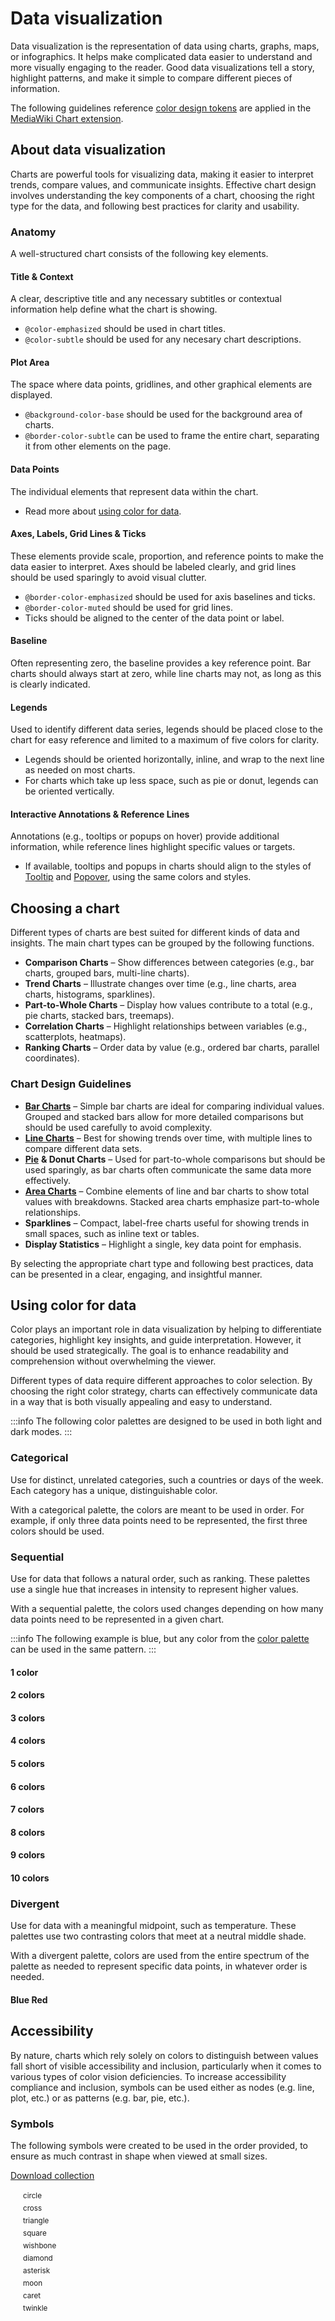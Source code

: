 <script setup>
import CdxDocsColorList from '../../src/components/color-lists/ColorList.vue';
import optionTokens from '../../../codex-design-tokens/src/themes/wikimedia-ui.json';
const colorTokens = optionTokens.color;

const colors = {
	categorical: [ 'blue600', 'yellow300', 'red400', 'green300', 'lime500', 'blue300', 'purple500', 'pink300', 'yellow500', 'gray400' ],
	sequential1: [ 'blue600' ],
	sequential2 : [ 'blue600', 'blue400' ],
	sequential3: [ 'blue600', 'blue400', 'blue200' ],
	sequential4: [ 'blue800', 'blue600', 'blue400', 'blue200' ],
	sequential5: [ 'blue800', 'blue600', 'blue500', 'blue400', 'blue200' ],
	sequential6: [ 'blue800', 'blue700', 'blue600', 'blue500', 'blue400', 'blue200' ],
	sequential7: [ 'blue800', 'blue700', 'blue600', 'blue500', 'blue400', 'blue300', 'blue200' ],
	sequential8: [ 'blue900', 'blue800', 'blue700', 'blue600', 'blue500', 'blue400', 'blue300', 'blue200' ],
	sequential9: [ 'blue900', 'blue800', 'blue700', 'blue600', 'blue500', 'blue400', 'blue300', 'blue200', 'blue100' ],
	sequential10: [ 'blue1000', 'blue900', 'blue800', 'blue700', 'blue600', 'blue500', 'blue400', 'blue300', 'blue200', 'blue100' ],
	blueRed: [ 'blue600', 'blue500', 'blue400', 'green300', 'lime200', 'yellow200', 'orange300', 'red400', 'red500', 'red600' ]
}

const colorItems = {};
for ( var category in colors ) {
	const items = colors[ category ].map( ( color ) => {
		return {
			name: color,
			value: colorTokens[ color ].value
		}
	} );
	colorItems[ category ] = items;
}
</script>

# Data visualization

Data visualization is the representation of data using charts, graphs, maps, or infographics. It helps make complicated data easier to understand and more visually engaging to the reader. Good data visualizations tell a story, highlight patterns, and make it simple to compare different pieces of information.

The following guidelines reference [color design tokens](../design-tokens/color.md) are applied in the [MediaWiki Chart extension](https://mediawiki.org/wiki/Extension:Chart#Types_of_chart).

## About data visualization

Charts are powerful tools for visualizing data, making it easier to interpret trends, compare values, and communicate insights. Effective chart design involves understanding the key components of a chart, choosing the right type for the data, and following best practices for clarity and usability.

### Anatomy

A well-structured chart consists of the following key elements.

#### Title & Context

A clear, descriptive title and any necessary subtitles or contextual information help define what the chart is showing.
- `@color-emphasized` should be used in chart titles.
- `@color-subtle` should be used for any necesary chart descriptions.

#### Plot Area

The space where data points, gridlines, and other graphical elements are displayed.
- `@background-color-base` should be used for the background area of charts.
- `@border-color-subtle` can be used to frame the entire chart, separating it from other elements on the page.

#### Data Points

The individual elements that represent data within the chart.
- Read more about [using color for data](#using-color-for-data).

#### Axes, Labels, Grid Lines & Ticks

These elements provide scale, proportion, and reference points to make the data easier to interpret. Axes should be labeled clearly, and grid lines should be used sparingly to avoid visual clutter.
- `@border-color-emphasized` should be used for axis baselines and ticks.
- `@border-color-muted` should be used for grid lines.
- Ticks should be aligned to the center of the data point or label.

#### Baseline

Often representing zero, the baseline provides a key reference point. Bar charts should always start at zero, while line charts may not, as long as this is clearly indicated.

#### Legends

Used to identify different data series, legends should be placed close to the chart for easy reference and limited to a maximum of five colors for clarity.
- Legends should be oriented horizontally, inline, and wrap to the next line as needed on most charts.
- For charts which take up less space, such as pie or donut, legends can be oriented vertically.

#### Interactive Annotations & Reference Lines

Annotations (e.g., tooltips or popups on hover) provide additional information, while reference lines highlight specific values or targets.
- If available, tooltips and popups in charts should align to the styles of [Tooltip](../components/directives/tooltip.md) and [Popover](../components/demos/popover.md), using the same colors and styles.

## Choosing a chart

Different types of charts are best suited for different kinds of data and insights. The main chart types can be grouped by the following functions.

- **Comparison Charts** – Show differences between categories (e.g., bar charts, grouped bars, multi-line charts).
- **Trend Charts** – Illustrate changes over time (e.g., line charts, area charts, histograms, sparklines).
- **Part-to-Whole Charts** – Display how values contribute to a total (e.g., pie charts, stacked bars, treemaps).
- **Correlation Charts** – Highlight relationships between variables (e.g., scatterplots, heatmaps).
- **Ranking Charts** – Order data by value (e.g., ordered bar charts, parallel coordinates).

### Chart Design Guidelines

- [**Bar Charts**](https://www.mediawiki.org/wiki/Extension:Chart#Bar) – Simple bar charts are ideal for comparing individual values. Grouped and stacked bars allow for more detailed comparisons but should be used carefully to avoid complexity.
- [**Line Charts**](https://www.mediawiki.org/wiki/Extension:Chart#Line) – Best for showing trends over time, with multiple lines to compare different data sets.
- [**Pie**](https://www.mediawiki.org/wiki/Extension:Chart#Pie) **& Donut Charts** – Used for part-to-whole comparisons but should be used sparingly, as bar charts often communicate the same data more effectively.
- [**Area Charts**](https://www.mediawiki.org/wiki/Extension:Chart#Area) – Combine elements of line and bar charts to show total values with breakdowns. Stacked area charts emphasize part-to-whole relationships.
- **Sparklines** – Compact, label-free charts useful for showing trends in small spaces, such as inline text or tables.
- **Display Statistics** – Highlight a single, key data point for emphasis.

By selecting the appropriate chart type and following best practices, data can be presented in a clear, engaging, and insightful manner.

## Using color for data

Color plays an important role in data visualization by helping to differentiate categories, highlight key insights, and guide interpretation. However, it should be used strategically. The goal is to enhance readability and comprehension without overwhelming the viewer.

Different types of data require different approaches to color selection. By choosing the right color strategy, charts can effectively communicate data in a way that is both visually appealing and easy to understand.

:::info
The following color palettes are designed to be used in both light and dark modes.
:::

### Categorical

Use for distinct, unrelated categories, such a countries or days of the week. Each category has a unique, distinguishable color.

With a categorical palette, the colors are meant to be used in order. For example, if only three data points need to be represented, the first three colors should be used.

<cdx-docs-color-list :items="colorItems.categorical" />

### Sequential

Use for data that follows a natural order, such as ranking. These palettes use a single hue that increases in intensity to represent higher values.

With a sequential palette, the colors used changes depending on how many data points need to be represented in a given chart.

:::info
The following example is blue, but any color from the [color palette](colors.md) can be used in the same pattern.
:::

#### 1 color

<cdx-docs-color-list :items="colorItems.sequential1" />

#### 2 colors

<cdx-docs-color-list :items="colorItems.sequential2" />

#### 3 colors

<cdx-docs-color-list :items="colorItems.sequential3" />

#### 4 colors

<cdx-docs-color-list :items="colorItems.sequential4" />

#### 5 colors

<cdx-docs-color-list :items="colorItems.sequential5" />

#### 6 colors

<cdx-docs-color-list :items="colorItems.sequential6" />

#### 7 colors

<cdx-docs-color-list :items="colorItems.sequential7" />

#### 8 colors

<cdx-docs-color-list :items="colorItems.sequential8" />

#### 9 colors

<cdx-docs-color-list :items="colorItems.sequential9" />

#### 10 colors

<cdx-docs-color-list :items="colorItems.sequential10" />

### Divergent

Use for data with a meaningful midpoint, such as temperature. These palettes use two contrasting colors that meet at a neutral middle shade.

With a divergent palette, colors are used from the entire spectrum of the palette as needed to represent specific data points, in whatever order is needed.

#### Blue Red

<cdx-docs-color-list :items="colorItems.blueRed" />

## Accessibility

By nature, charts which rely solely on colors to distinguish between values fall short of visible accessibility and inclusion, particularly when it comes to various types of color vision deficiencies. To increase accessibility compliance and inclusion, symbols can be used either as nodes (e.g. line, plot, etc.) or as patterns (e.g. bar, pie, etc.).

### Symbols

The following symbols were created to be used in the order provided, to ensure as much contrast in shape when viewed at small sizes.

[Download collection](../assets/visual-styles/data-visualization/codex-dataviz-symbols.zip)

<div class="cdx-docs-symbols">
	<div>
		<svg width="20" height="20" viewBox="0 0 20 20" fill="none" xmlns="http://www.w3.org/2000/svg"><path d="M17 10C17 13.866 13.866 17 10 17C6.13401 17 3 13.866 3 10C3 6.13401 6.13401 3 10 3C13.866 3 17 6.13401 17 10Z"/></svg>
		<small>circle</small>
	</div>
	<div>
		<svg width="20" height="20" viewBox="0 0 20 20" fill="none" xmlns="http://www.w3.org/2000/svg"><path d="M17.7575 6.04807C18.0808 5.72472 18.0808 5.20048 17.7575 4.87713L15.1229 2.24251C14.7995 1.91916 14.2753 1.91916 13.9519 2.24251L10.5855 5.60897C10.2621 5.93231 9.73788 5.93231 9.41453 5.60897L6.04807 2.24251C5.72472 1.91916 5.20048 1.91916 4.87713 2.24251L2.24251 4.87713C1.91916 5.20048 1.91916 5.72472 2.24251 6.04807L5.60897 9.41453C5.93231 9.73788 5.93231 10.2621 5.60897 10.5855L2.24251 13.9519C1.91916 14.2753 1.91916 14.7995 2.24251 15.1229L4.87713 17.7575C5.20048 18.0808 5.72472 18.0808 6.04807 17.7575L9.41453 14.391C9.73788 14.0677 10.2621 14.0677 10.5855 14.391L13.9519 17.7575C14.2753 18.0808 14.7995 18.0808 15.1229 17.7575L17.7575 15.1229C18.0808 14.7995 18.0808 14.2753 17.7575 13.9519L14.391 10.5855C14.0677 10.2621 14.0677 9.73788 14.391 9.41453L17.7575 6.04807Z"/></svg>
		<small>cross</small>
	</div>
	<div>
		<svg width="20" height="20" viewBox="0 0 20 20" fill="none" xmlns="http://www.w3.org/2000/svg"><path d="M9.36744 3.32698C9.65183 2.89101 10.3482 2.89101 10.6326 3.32698L18.8967 15.9958C19.1861 16.4395 18.833 17 18.2641 17H1.73587C1.16695 17 0.813879 16.4395 1.1033 15.9958L9.36744 3.32698Z"/></svg>
		<small>triangle</small>
	</div>
	<div>
		<svg width="20" height="20" viewBox="0 0 20 20" fill="none" xmlns="http://www.w3.org/2000/svg"><path d="M3 3.77778C3 3.34822 3.34822 3 3.77778 3H16.2222C16.6518 3 17 3.34822 17 3.77778V16.2222C17 16.6518 16.6518 17 16.2222 17H3.77778C3.34822 17 3 16.6518 3 16.2222V3.77778Z"/></svg>
		<small>square</small>
	</div>
	<div>
		<svg width="20" height="20" viewBox="0 0 20 20" fill="none" xmlns="http://www.w3.org/2000/svg"><path fill-rule="evenodd" clip-rule="evenodd" d="M9.61616 14.4735C9.85368 14.3414 10.1463 14.3414 10.3838 14.4735L16.5454 17.9008C16.9125 18.105 17.382 17.9838 17.594 17.6301L19.897 13.7871C20.109 13.4334 19.9832 12.9811 19.616 12.7769L13.4545 9.34958C13.217 9.21746 13.0707 8.97331 13.0707 8.70909V2.73957C13.0707 2.33112 12.727 2 12.303 2L7.697 2C7.27303 2 6.92933 2.33112 6.92933 2.73957L6.92933 8.70909C6.92933 8.97331 6.78302 9.21746 6.54551 9.34957L0.383952 12.7769C0.0167899 12.9811 -0.109007 13.4334 0.102975 13.7871L2.40598 17.6301C2.61796 17.9838 3.08747 18.105 3.45464 17.9008L9.61616 14.4735Z"/></svg>
		<small>wishbone</small>
	</div>
	<div>
		<svg width="20" height="20" viewBox="0 0 20 20" fill="none" xmlns="http://www.w3.org/2000/svg"><path d="M9.33173 0.349214C9.64445 -0.116404 10.3555 -0.116405 10.6683 0.349214L16.8738 9.5888C17.0421 9.83929 17.0421 10.1607 16.8738 10.4112L10.6683 19.6508C10.3555 20.1164 9.64445 20.1164 9.33173 19.6508L3.12617 10.4112C2.95794 10.1607 2.95794 9.83929 3.12617 9.5888L9.33173 0.349214Z"/></svg>
		<small>diamond</small>
	</div>
	<div>
		<svg width="20" height="20" viewBox="0 0 20 20" fill="none" xmlns="http://www.w3.org/2000/svg"><path d="M9.35721 0.520811C9.55122 -0.173605 10.4488 -0.173603 10.6428 0.520812L11.9678 5.26315C12.071 5.63277 12.4177 5.85199 12.7616 5.76513L17.1739 4.65071C17.82 4.48752 18.2688 5.33887 17.8167 5.8701L14.7294 9.49802C14.4887 9.78078 14.4887 10.2192 14.7294 10.502L17.8167 14.1299C18.2688 14.6611 17.82 15.5125 17.1739 15.3493L12.7616 14.2349C12.4177 14.148 12.071 14.3672 11.9678 14.7369L10.6428 19.4792C10.4488 20.1736 9.55122 20.1736 9.35721 19.4792L8.03224 14.7369C7.92897 14.3672 7.5823 14.148 7.2384 14.2349L2.82611 15.3493C2.18002 15.5125 1.73124 14.6611 2.18332 14.1299L5.27065 10.502C5.51128 10.2192 5.51128 9.78078 5.27064 9.49802L2.18331 5.8701C1.73124 5.33887 2.18002 4.48752 2.82611 4.65071L7.2384 5.76513C7.5823 5.85199 7.92897 5.63277 8.03224 5.26315L9.35721 0.520811Z"/></svg>
		<small>asterisk</small>
	</div>
	<div>
		<svg width="20" height="20" viewBox="0 0 20 20" fill="none" xmlns="http://www.w3.org/2000/svg"><path d="M5.992 2.10636C6.53409 1.76366 7.11755 2.30557 7.00247 2.92837C6.50433 5.62412 7.30167 8.51683 9.39242 10.6076C11.4832 12.6983 14.3759 13.4957 17.0716 12.9975C17.6944 12.8825 18.2363 13.4659 17.8936 14.008C17.5607 14.5346 17.1648 15.0328 16.7059 15.4917C13.3516 18.846 7.90189 18.8346 4.53363 15.4664C1.16536 12.0981 1.15404 6.64839 4.50833 3.2941C4.96723 2.8352 5.46535 2.43929 5.992 2.10636Z"/></svg>
		<small>moon</small>
	</div>
	<div>
		<svg width="20" height="20" viewBox="0 0 20 20" fill="none" xmlns="http://www.w3.org/2000/svg"><path d="M18.9386 3.08126C19.6476 2.72103 20.323 3.63676 19.8329 4.29383L10.5776 16.7023C10.2815 17.0992 9.71852 17.0992 9.42241 16.7023L0.167144 4.29383C-0.322956 3.63676 0.352385 2.72103 1.0614 3.08126L7.46671 6.33566C9.07016 7.15034 10.9298 7.15034 12.5333 6.33566L18.9386 3.08126Z"/></svg>
		<small>caret</small>
	</div>
	<div>
		<svg width="20" height="20" viewBox="0 0 20 20" fill="none" xmlns="http://www.w3.org/2000/svg"><path d="M9.23232 1.52724C9.5027 0.824254 10.4973 0.824253 10.7677 1.52724L11.3333 2.99774C12.3358 5.60434 14.3957 7.66421 17.0023 8.66674L18.4728 9.23232C19.1757 9.5027 19.1757 10.4973 18.4728 10.7677L17.0023 11.3333C14.3957 12.3358 12.3358 14.3957 11.3333 17.0023L10.7677 18.4728C10.4973 19.1757 9.5027 19.1757 9.23232 18.4728L8.66674 17.0023C7.66421 14.3957 5.60434 12.3358 2.99774 11.3333L1.52724 10.7677C0.824254 10.4973 0.824253 9.5027 1.52724 9.23232L2.99774 8.66674C5.60434 7.66421 7.66421 5.60434 8.66674 2.99774L9.23232 1.52724Z"/></svg>
		<small>twinkle</small>
	</div>
</div>

<style lang="less">
@import ( reference ) '@wikimedia/codex-design-tokens/theme-wikimedia-ui.less';

h4 {
	margin-bottom: @spacing-75;
}

.cdx-docs-symbols {
	display: grid;
	grid-auto-flow: row;
	gap: @spacing-75;
	margin-top: @spacing-200;

	@media screen and ( min-width: @min-width-breakpoint-tablet ) {
		grid-auto-flow: column;
	}

	div {
		display: flex;
		align-items: center;
		gap: @spacing-35;

		@media screen and ( min-width: @min-width-breakpoint-tablet ) {
			display: grid;
			justify-items: center;
			grid-auto-flow: row;
			gap: 0;
		}

		svg {
			fill: @color-base;
		}
	}
}

.cdx-docs-color-band {
	display: grid;
	grid-auto-flow: row;

	div {
		display: flex;
		align-items: center;
		justify-content: space-between;
		height: @size-275;
		padding: 0 @spacing-50;

		&:first-of-type {
			border-top-left-radius: @border-radius-base;
			border-top-right-radius: @border-radius-base;
		}

		&:last-of-type {
			border-bottom-left-radius: @border-radius-base;
			border-bottom-right-radius: @border-radius-base;
		}

		code {
			background-color: @background-color-neutral;
			padding: @spacing-12 @spacing-25;
		}
	}

	/* TODO: update colors */
	&__categorical-0 {
		background-color: @color-progressive;
	}

	&__categorical-1 {
		background-color: @color-progressive;
	}

	&__categorical-2 {
		background-color: @color-progressive;
	}

	&__categorical-3 {
		background-color: @color-progressive;
	}

	&__categorical-4 {
		background-color: @color-progressive;
	}

	&__categorical-5 {
		background-color: @color-progressive;
	}

	&__categorical-6 {
		background-color: @color-progressive;
	}

	&__categorical-7 {
		background-color: @color-progressive;
	}

	&__categorical-8 {
		background-color: @color-progressive;
	}

	&__categorical-9 {
		background-color: @color-progressive;
	}

	&__sequential-0 {
		background-color: @color-progressive;
		color: @color-base;
	}

	&__sequential-1 {
		background-color: @color-progressive;
	}

	&__sequential-2 {
		background-color: @color-progressive;
	}

	&__sequential-3 {
		background-color: @color-progressive;
	}

	&__sequential-4 {
		background-color: @color-progressive;
	}

	&__sequential-5 {
		background-color: @color-progressive;
	}

	&__sequential-6 {
		background-color: @color-progressive;
	}

	&__sequential-7 {
		background-color: @color-progressive;
	}

	&__sequential-8 {
		background-color: @color-progressive;
	}

	&__sequential-9 {
		background-color: @color-progressive;
	}

	&__divergent-0 {
		background-color: @color-progressive;
		color: @color-base;
	}

	&__divergent-1 {
		background-color: @color-progressive;
	}

	&__divergent-2 {
		background-color: @color-progressive;
	}

	&__divergent-3 {
		background-color: @color-progressive;
	}

	&__divergent-4 {
		background-color: @color-progressive;
	}

	&__divergent-5 {
		background-color: @color-progressive;
	}

	&__divergent-6 {
		background-color: @color-progressive;
	}

	&__divergent-7 {
		background-color: @color-progressive;
	}

	&__divergent-8 {
		background-color: @color-progressive;
	}

	&__divergent-9 {
		background-color: @color-progressive;
	}
}
</style>